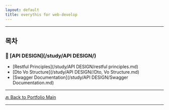 ```yaml
---
layout: default
title: everythis for web-develop
---
```



---

## 목차


### 🔗 [API DESIGN](/study/API DESIGN/)
- [Restful Principles](/study/API DESIGN/restful principles.md)
- [Dto Vo Structure](/study/API DESIGN//Dto, Vo Structure.md)
- [Swagger Documentation](/study/API DESIGN/Swagger Documentation.md)
---
[🔙 Back to Portfolio Main](../index.md)

---

